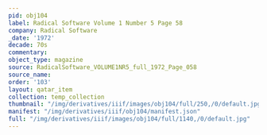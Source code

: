 ```yaml
---
pid: obj104
label: Radical Software Volume 1 Number 5 Page 58
company: Radical Software
_date: '1972'
decade: 70s
commentary:
object_type: magazine
source: RadicalSoftware_VOLUME1NR5_full_1972_Page_058
source_name:
order: '103'
layout: qatar_item
collection: temp_collection
thumbnail: "/img/derivatives/iiif/images/obj104/full/250,/0/default.jpg"
manifest: "/img/derivatives/iiif/obj104/manifest.json"
full: "/img/derivatives/iiif/images/obj104/full/1140,/0/default.jpg"
---
```

